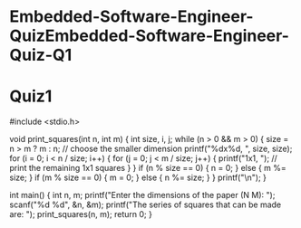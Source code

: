 # Embedded-Software-Engineer-QuizEmbedded-Software-Engineer-Quiz-Q1
# Quiz1
#include <stdio.h>

void print_squares(int n, int m) {
    int size, i, j;
    while (n > 0 && m > 0) {
        size = n > m ? m : n;  // choose the smaller dimension
        printf("%dx%d, ", size, size);
        for (i = 0; i < n / size; i++) {
            for (j = 0; j < m / size; j++) {
                printf("1x1, ");  // print the remaining 1x1 squares
            }
        }
        if (n % size == 0) {
            n = 0;
        } else {
            m %= size;
        }
        if (m % size == 0) {
            m = 0;
        } else {
            n %= size;
        }
    }
    printf("\n");
}

int main() {
    int n, m;
    printf("Enter the dimensions of the paper (N M): ");
    scanf("%d %d", &n, &m);
    printf("The series of squares that can be made are: ");
    print_squares(n, m);
    return 0;
}

